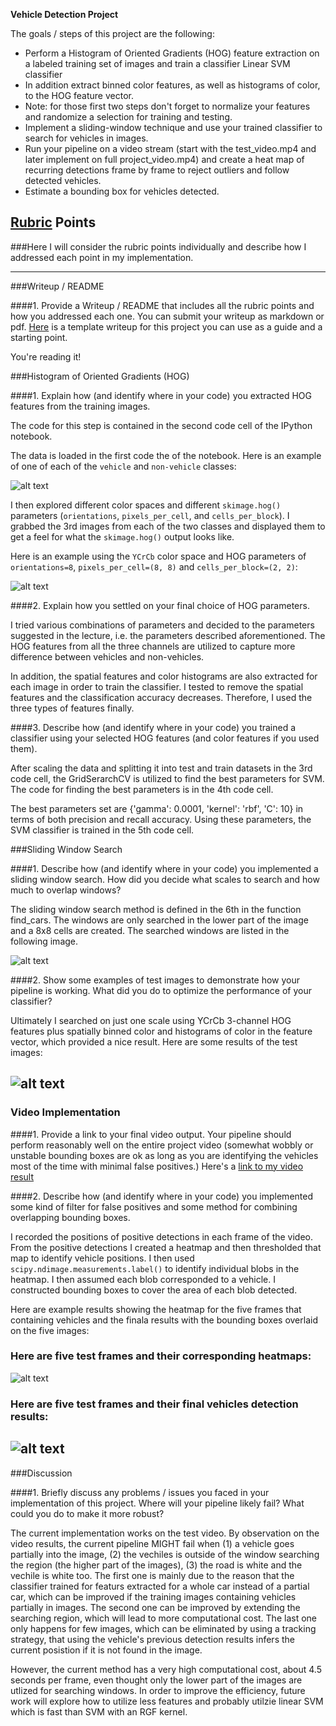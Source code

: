 
**Vehicle Detection Project**

The goals / steps of this project are the following:

* Perform a Histogram of Oriented Gradients (HOG) feature extraction on a labeled training set of images and train a classifier Linear SVM classifier
* In addition extract binned color features, as well as histograms of color, to the HOG feature vector.
* Note: for those first two steps don't forget to normalize your features and randomize a selection for training and testing.
* Implement a sliding-window technique and use your trained classifier to search for vehicles in images.
* Run your pipeline on a video stream (start with the test_video.mp4 and later implement on full project_video.mp4) and create a heat map of recurring detections frame by frame to reject outliers and follow detected vehicles.
* Estimate a bounding box for vehicles detected.

[//]: # (Image References)
[image1]: ./output_images/car_not_car.png
[image2]: ./output_images/HOG_example.png
[image3]: ./output_images/sliding_windows.png
[image4]: ./output_images/sliding_window_result.png
[image5]: ./output_images/bboxes_and_heat.png
[image6]: ./output_images/test_images_with_cars.png


## [Rubric](https://review.udacity.com/#!/rubrics/513/view) Points
###Here I will consider the rubric points individually and describe how I addressed each point in my implementation.  

---
###Writeup / README

####1. Provide a Writeup / README that includes all the rubric points and how you addressed each one.  You can submit your writeup as markdown or pdf.  [Here](https://github.com/udacity/CarND-Vehicle-Detection/blob/master/writeup_template.md) is a template writeup for this project you can use as a guide and a starting point.  

You're reading it!

###Histogram of Oriented Gradients (HOG)

####1. Explain how (and identify where in your code) you extracted HOG features from the training images.

The code for this step is contained in the second code cell of the IPython notebook.

The data is loaded in the first code the of the notebook. Here is an example of one of each of the `vehicle` and `non-vehicle` classes:

![alt text][image1]

I then explored different color spaces and different `skimage.hog()` parameters (`orientations`, `pixels_per_cell`, and `cells_per_block`).  I grabbed the 3rd images from each of the two classes and displayed them to get a feel for what the `skimage.hog()` output looks like.

Here is an example using the `YCrCb` color space and HOG parameters of `orientations=8`, `pixels_per_cell=(8, 8)` and `cells_per_block=(2, 2)`:


![alt text][image2]

####2. Explain how you settled on your final choice of HOG parameters.

I tried various combinations of parameters and decided to the parameters suggested in the lecture, i.e. the parameters described aforementioned. The HOG features from all the three channels are utilized to capture more difference between vehicles and non-vehicles.

In addition, the spatial features and color histograms are also extracted for each image in order to train the classifier. I tested to remove the spatial features and the classification accuracy decreases. Therefore, I used the three types of features finally.

####3. Describe how (and identify where in your code) you trained a classifier using your selected HOG features (and color features if you used them).

After scaling the data and splitting it into test and train datasets in the 3rd code cell, the GridSerarchCV is utilized to find the best parameters for SVM.  The code for finding the best parameters is in the 4th code cell.

The best parameters set are  {'gamma': 0.0001, 'kernel': 'rbf', 'C': 10} in terms of both precision and recall accuracy. Using these parameters, the SVM classifier is trained in the 5th code cell.

###Sliding Window Search

####1. Describe how (and identify where in your code) you implemented a sliding window search.  How did you decide what scales to search and how much to overlap windows?

The sliding window search method is defined in the 6th in the function find_cars. The windows are only searched in the lower part of the image and a 8x8 cells are created. The searched windows are listed in the following image.

![alt text][image3]

####2. Show some examples of test images to demonstrate how your pipeline is working.  What did you do to optimize the performance of your classifier?

Ultimately I searched on just one scale using YCrCb 3-channel HOG features plus spatially binned color and histograms of color in the feature vector, which provided a nice result.  Here are some results of the test images:

![alt text][image4]
---

### Video Implementation

####1. Provide a link to your final video output.  Your pipeline should perform reasonably well on the entire project video (somewhat wobbly or unstable bounding boxes are ok as long as you are identifying the vehicles most of the time with minimal false positives.)
Here's a [link to my video result](https://github.com/anyong298/CarND-Vehicle-Detection/blob/master/project_video_results.mp4)


####2. Describe how (and identify where in your code) you implemented some kind of filter for false positives and some method for combining overlapping bounding boxes.

I recorded the positions of positive detections in each frame of the video.  From the positive detections I created a heatmap and then thresholded that map to identify vehicle positions.  I then used `scipy.ndimage.measurements.label()` to identify individual blobs in the heatmap.  I then assumed each blob corresponded to a vehicle.  I constructed bounding boxes to cover the area of each blob detected.  

Here are  example results showing the heatmap for the five frames that containing vehicles and the finala results with the bounding boxes overlaid on the five images:

### Here are five test frames and their corresponding heatmaps:

![alt text][image5]

### Here are five test frames and their final vehicles detection results:

![alt text][image6]
---

###Discussion

####1. Briefly discuss any problems / issues you faced in your implementation of this project.  Where will your pipeline likely fail?  What could you do to make it more robust?

The current implementation works on the test video. By observation on the video results, the current pipeline MIGHT fail when (1) a vehicle goes partially into the image, (2) the vechiles is outside of the window searching the region (the higher part of the images), (3) the road is white and the vechile is white too. The first one is mainly due to the reason that the classifier trained for featurs extracted for a whole car instead of a partial car, which can be improved if the training images containing vehicles partially in images. The second one can be improved by extending the searching region, which will lead to more computational cost. The last one only happens for few images, which can be eliminated by using a tracking strategy, that using the vehicle's previous detection results infers the current posistion if it is not found in the image.

However, the current method has a very high computational cost, about 4.5 seconds per frame, even thought only the lower part of the images are utlized for searching windows. In order to improve the efficiency, future work will explore how to utilize less features and probably utilzie linear SVM which is fast than SVM with an RGF kernel. 
